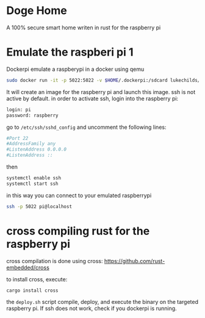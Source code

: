 # Doge Home

A 100% secure smart home writen in rust for the raspberry pi

# Emulate the raspberi pi 1

Dockerpi emulate a raspberypi in a docker using qemu

```bash
sudo docker run -it -p 5022:5022 -v $HOME/.dockerpi:/sdcard lukechilds/dockerpi
```

It will create an image for the raspberry pi and launch this image.
ssh is not active by default. in order to activate ssh, login into the raspberry pi:

```bash
login: pi
password: raspberry
```

go to `/etc/ssh/sshd_config` and uncomment the following lines:

```bash
#Port 22
#AddressFamily any
#ListenAddress 0.0.0.0
#ListenAddress ::
```

then

```bash
systemctl enable ssh
systemctl start ssh
```

in this way you can connect to your emulated raspberrypi

```bash
ssh -p 5022 pi@localhost
```

# cross compiling rust for the raspberry pi

cross compilation is done using cross:
<https://github.com/rust-embedded/cross>

to install cross, execute:
```bash 
cargo install cross
```

the `deploy.sh` script compile, deploy, and execute the binary on the targeted raspberry pi. If ssh does not work, check if you dockerpi is running.